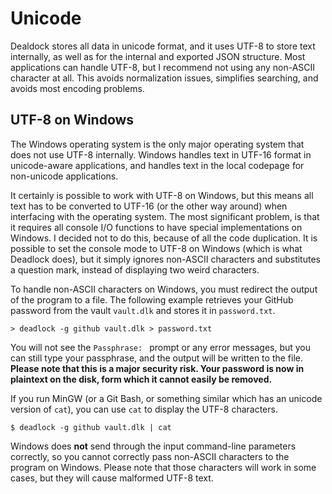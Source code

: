 Unicode
=======

Dealdock stores all data in unicode format,
and it uses UTF-8 to store text internally,
as well as for the internal and exported JSON
structure. Most applications can handle
UTF-8, but I recommend not using any non-ASCII
character at all. This avoids normalization
issues, simplifies searching, and avoids
most encoding problems.

UTF-8 on Windows
----------------
The Windows operating system is the only major
operating system that does not use UTF-8 internally.
Windows handles text in UTF-16 format in unicode-aware
applications, and handles text in the local codepage
for non-unicode applications.

It certainly is possible to work with UTF-8 on
Windows, but this means all text has to be converted
to UTF-16 (or the other way around) when interfacing
with the operating system. The most significant problem,
is that it requires all console I/O functions to
have special implementations on Windows. I decided
not to do this, because of all the code duplication.
It is possible to set the console mode to UTF-8
on Windows (which is what Deadlock does),
but it simply ignores non-ASCII characters
and substitutes a question mark, instead of displaying
two weird characters.

To handle non-ASCII characters on Windows,
you must redirect the output of the program to a file.
The following example retrieves your GitHub password
from the vault `vault.dlk` and stores it in `password.txt`.

    > deadlock -g github vault.dlk > password.txt

You will not see the `Passphrase: ` prompt or any error
messages, but you can still type your passphrase,
and the output will be written to the file. **Please
note that this is a major security risk. Your password
is now in plaintext on the disk, form which it cannot
easily be removed.**

If you run MinGW (or a Git Bash,
or something similar which has an unicode version of `cat`),
you can use `cat` to display the UTF-8 characters.

    $ deadlock -g github vault.dlk | cat

Windows does **not** send through the input command-line parameters
correctly, so you cannot correctly pass non-ASCII characters
to the program on Windows. Please note that those characters will
work in some cases, but they will cause malformed UTF-8 text.